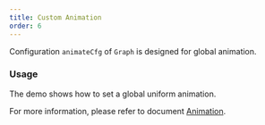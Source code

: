 ```yaml
---
title: Custom Animation
order: 6
---
```


Configuration `animateCfg` of `Graph` is designed for global animation.

### Usage

The demo shows how to set a global uniform animation.

For more information, please refer to document [Animation](/en/docs/manual/middle/animation).
